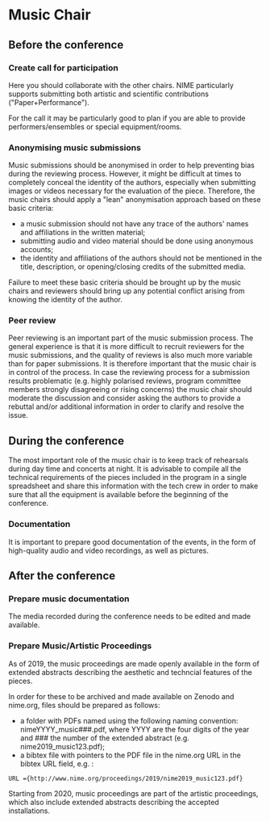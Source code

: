 # Music Chair


## Before the conference


### Create call for participation

Here you should collaborate with the other chairs. NIME particularly supports submitting both artistic and scientific contributions ("Paper+Performance").

For the call it may be particularly good to plan if you are able to provide performers/ensembles or special equipment/rooms.

### Anonymising music submissions

Music submissions should be anonymised in order to help preventing bias during the reviewing process. However, it might be difficult at times to completely conceal the identity of the authors, especially when submitting images or videos necessary for the evaluation of the piece. Therefore, the music chairs should apply a "lean" anonymisation approach based on these basic criteria:

- a music submission should not have any trace of the authors' names and affiliations in the written material;
- submitting audio and video material should be done using anonymous accounts;
- the identity and affiliations of the authors should not be mentioned in the title, description, or opening/closing credits of the submitted media.

Failure to meet these basic criteria should be brought up by the music chairs and reviewers should bring up any potential conflict arising from knowing the identity of the author.

### Peer review

Peer reviewing is an important part of the music submission process. The general experience is that it is more difficult to recruit reviewers for the music submissions, and the quality of reviews is also much more variable than for paper submissions. It is therefore important that the music chair is in control of the process. In case the reviewing process for a submission results problematic (e.g. highly polarised reviews, program committee members strongly disagreeing or rising concerns) the music chair should moderate the discussion and consider asking the authors to provide a rebuttal and/or additional information in order to clarify and resolve the issue. 

## During the conference

The most important role of the music chair is to keep track of rehearsals during day time and concerts at night. It is advisable to compile all the technical requirements of the pieces included in the program in a single spreadsheet and share this information with the tech crew in order to make sure that all the equipment is available before the beginning of the conference. 


### Documentation

It is important to prepare good documentation of the events, in the form of high-quality audio and video recordings, as well as pictures.


## After the conference



### Prepare music documentation

The media recorded during the conference needs to be edited and made available.

### Prepare Music/Artistic Proceedings

As of 2019, the music proceedings are made openly available in the form of extended abstracts describing the aesthetic and techncial features of the pieces. 

In order for these to be archived and made available on Zenodo and nime.org, files should be prepared as follows:

- a folder with PDFs named using the following naming convention: nimeYYYY_music###.pdf, where YYYY are the four digits of the year and ### the number of the extended abstract (e.g. nime2019_music123.pdf);
- a bibtex file with pointers to the PDF file in the nime.org URL in the bibtex URL field, e.g. :
```
URL ={http://www.nime.org/proceedings/2019/nime2019_music123.pdf} 
```
Starting from 2020, music proceedings are part of the artistic proceedings, which also include extended abstracts describing the accepted installations. 
